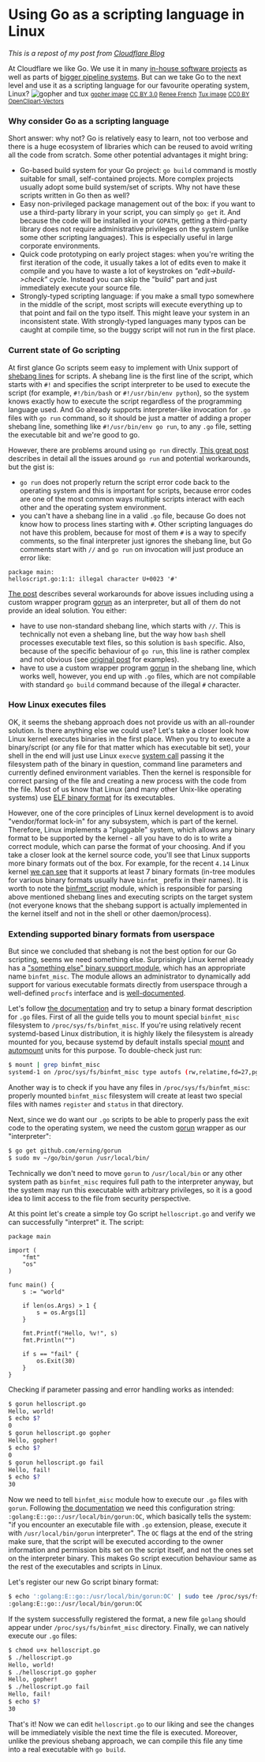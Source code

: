# Using Go as a scripting language in Linux

*This is a repost of my post from [Cloudflare Blog](https://blog.cloudflare.com/using-go-as-a-scripting-language-in-linux/)*

At Cloudflare we like Go. We use it in many [in-house software projects](https://blog.cloudflare.com/what-weve-been-doing-with-go/) as well as parts of [bigger pipeline systems](https://blog.cloudflare.com/meet-gatebot-a-bot-that-allows-us-to-sleep/). But can we take Go to the next level and use it as a scripting language for our favourite operating system, Linux?
![gopher and tux](https://blog.cloudflare.com/content/images/2018/02/gopher-tux-1.png)
<small>[gopher image](https://golang.org/doc/gopher/gophercolor.png) [CC BY 3.0](https://creativecommons.org/licenses/by/3.0/) [Renee French](http://reneefrench.blogspot.com/)</small>
<small>[Tux image](https://pixabay.com/en/linux-penguin-tux-2025536/) [CC0 BY](https://creativecommons.org/publicdomain/zero/1.0/deed.en) [OpenClipart-Vectors](https://pixabay.com/en/users/OpenClipart-Vectors-30363/)</small>
### Why consider Go as a scripting language
Short answer: why not? Go is relatively easy to learn, not too verbose and there is a huge ecosystem of libraries which can be reused to avoid writing all the code from scratch. Some other potential advantages it might bring:

* Go-based build system for your Go project: `go build` command is mostly suitable for small, self-contained projects. More complex projects usually adopt some build system/set of scripts. Why not have these scripts written in Go then as well?
* Easy non-privileged package management out of the box: if you want to use a third-party library in your script, you can simply `go get` it. And because the code will be installed in your `GOPATH`, getting a third-party library does not require administrative privileges on the system (unlike some other scripting languages). This is especially useful in large corporate environments.
* Quick code prototyping on early project stages: when you're writing the first iteration of the code, it usually takes a lot of edits even to make it compile and you have to waste a lot of keystrokes on *"edit->build->check"* cycle. Instead you can skip the "build" part and just immediately execute your source file.
* Strongly-typed scripting language: if you make a small typo somewhere in the middle of the script, most scripts will execute everything up to that point and fail on the typo itself. This might leave your system in an inconsistent state. With strongly-typed languages many typos can be caught at compile time, so the buggy script will not run in the first place.

### Current state of Go scripting
At first glance Go scripts seem easy to implement with Unix support of [shebang lines][shebang] for scripts. A shebang line is the first line of the script, which starts with `#!` and specifies the script interpreter to be used to execute the script (for example, `#!/bin/bash` or `#!/usr/bin/env python`), so the system knows exactly how to execute the script regardless of the programming language used. And Go already supports interpreter-like invocation for `.go` files with `go run` command, so it should be just a matter of adding a proper shebang line, something like `#!/usr/bin/env go run`, to any `.go` file, setting the executable bit and we're good to go.

However, there are problems around using `go run` directly. [This great post][go-scripts-github] describes in detail all the issues around `go run` and potential workarounds, but the gist is:

* `go run` does not properly return the script error code back to the operating system and this is important for scripts, because error codes are one of the most common ways multiple scripts interact with each other and the operating system environment.
* you can't have a shebang line in a valid `.go` file, because Go does not know how to process lines starting with `#`. Other scripting languages do not have this problem, because for most of them `#` is a way to specify comments, so the final interpreter just ignores the shebang line, but Go comments start with `//` and `go run` on invocation will just produce an error like:

```
package main:
helloscript.go:1:1: illegal character U+0023 '#'
```

[The post][go-scripts-github] describes several workarounds for above issues including using a custom wrapper program  [gorun][gorun] as an interpreter, but all of them do not provide an ideal solution. You either:
* have to use non-standard shebang line, which starts with `//`. This is technically not even a shebang line, but the way how `bash` shell processes executable text files, so this solution is `bash` specific. Also, because of the specific behaviour of `go run`, this line is rather complex and not obvious (see [original post][go-scripts-github] for examples).
* have to use a custom wrapper program [gorun][gorun] in the shebang line, which works well, however, you end up with `.go` files, which are not compilable with standard `go build` command because of the illegal `#` character.

### How Linux executes files
OK, it seems the shebang approach does not provide us with an all-rounder solution. Is there anything else we could use? Let's take a closer look how Linux kernel executes binaries in the first place. When you try to execute a binary/script (or any file for that matter which has executable bit set), your shell in the end will just use Linux `execve` [system call](https://en.wikipedia.org/wiki/System_call) passing it the filesystem path of the binary in question, command line parameters and currently defined environment variables. Then the kernel is responsible for correct parsing of the file and creating a new process with the code from the file. Most of us know that Linux (and many other Unix-like operating systems) use [ELF binary format](https://en.wikipedia.org/wiki/Executable_and_Linkable_Format) for its executables.

However, one of the core principles of Linux kernel development is to avoid "vendor/format lock-in" for any subsystem, which is part of the kernel. Therefore, Linux implements a "pluggable" system, which allows any binary format to be supported by the kernel - all you have to do is to write a correct module, which can parse the format of your choosing. And if you take a closer look at the kernel source code, you'll see that Linux supports more binary formats out of the box. For example, for the recent `4.14` Linux kernel [we can see](https://git.kernel.org/pub/scm/linux/kernel/git/stable/linux-stable.git/tree/fs?h=linux-4.14.y) that it supports at least 7 binary formats (in-tree modules for various binary formats usually have `binfmt_` prefix in their names). It is worth to note the [binfmt_script](https://git.kernel.org/pub/scm/linux/kernel/git/stable/linux-stable.git/tree/fs/binfmt_script.c?h=linux-4.14.y) module, which is responsible for parsing above mentioned shebang lines and  executing scripts on the target system (not everyone knows that the shebang support is actually implemented in the kernel itself and not in the shell or other daemon/process).

### Extending supported binary formats from userspace
But since we concluded that shebang is not the best option for our Go scripting, seems we need something else. Surprisingly Linux kernel already has a ["something else" binary support module](https://git.kernel.org/pub/scm/linux/kernel/git/stable/linux-stable.git/tree/fs/binfmt_misc.c?h=linux-4.14.y), which has an appropriate name `binfmt_misc`. The module allows an administrator to dynamically add support for various executable formats directly from userspace through a well-defined `procfs` interface and is [well-documented][binfmt-iface].

Let's follow [the documentation][binfmt-iface] and try to setup a binary format description for `.go` files. First of all the guide tells you to mount special `binfmt_misc` filesystem to `/proc/sys/fs/binfmt_misc`. If you're using relatively recent systemd-based Linux distribution, it is highly likely the filesystem is already mounted for you, because systemd by default installs special [mount](https://github.com/systemd/systemd/blob/master/units/proc-sys-fs-binfmt_misc.mount) and [automount](https://github.com/systemd/systemd/blob/master/units/proc-sys-fs-binfmt_misc.automount) units for this purpose. To double-check just run:

```sh
$ mount | grep binfmt_misc
systemd-1 on /proc/sys/fs/binfmt_misc type autofs (rw,relatime,fd=27,pgrp=1,timeout=0,minproto=5,maxproto=5,direct)
```

Another way is to check if you have any files in `/proc/sys/fs/binfmt_misc`: properly mounted `binfmt_misc` filesystem will create at least two special files with names `register` and `status` in that directory.

Next, since we do want our `.go` scripts to be able to properly pass the exit code to the operating system, we need the custom [gorun][gorun] wrapper as our "interpreter":

```sh
$ go get github.com/erning/gorun
$ sudo mv ~/go/bin/gorun /usr/local/bin/
```

Technically we don't need to move `gorun` to `/usr/local/bin` or any other system path as `binfmt_misc` requires full path to the interpreter anyway, but the system may run this executable with arbitrary privileges, so it is a good idea to limit access to the file from security perspective.

At this point let's create a simple toy Go script `helloscript.go` and verify we can successfully "interpret" it. The script:
```golang
package main

import (
	"fmt"
	"os"
)

func main() {
	s := "world"

	if len(os.Args) > 1 {
		s = os.Args[1]
	}

	fmt.Printf("Hello, %v!", s)
	fmt.Println("")

	if s == "fail" {
		os.Exit(30)
	}
}
```

Checking if parameter passing and error handling works as intended:
```sh
$ gorun helloscript.go
Hello, world!
$ echo $?
0
$ gorun helloscript.go gopher
Hello, gopher!
$ echo $?
0
$ gorun helloscript.go fail
Hello, fail!
$ echo $?
30
```

Now we need to tell `binfmt_misc` module how to execute our `.go` files with `gorun`. Following [the documentation][binfmt-iface] we need this configuration string: `:golang:E::go::/usr/local/bin/gorun:OC`, which basically tells the system: "if you encounter an executable file with `.go` extension, please, execute it with `/usr/local/bin/gorun` interpreter". The `OC` flags at the end of the string make sure, that the script will be executed according to the owner information and permission bits set on the script itself, and not the ones set on the interpreter binary. This makes Go script execution behaviour same as the rest of the executables and scripts in Linux.

Let's register our new Go script binary format:

```sh
$ echo ':golang:E::go::/usr/local/bin/gorun:OC' | sudo tee /proc/sys/fs/binfmt_misc/register
:golang:E::go::/usr/local/bin/gorun:OC
```

If the system successfully registered the format, a new file `golang` should appear under `/proc/sys/fs/binfmt_misc` directory. Finally, we can natively execute our `.go` files:

```sh
$ chmod u+x helloscript.go
$ ./helloscript.go
Hello, world!
$ ./helloscript.go gopher
Hello, gopher!
$ ./helloscript.go fail
Hello, fail!
$ echo $?
30
```

That's it! Now we can edit `helloscript.go` to our liking and see the changes will be immediately visible the next time the file is executed. Moreover, unlike the previous shebang approach, we can compile this file any time into a real executable with `go build`.

[go-scripts-github]: https://gist.github.com/posener/73ffd326d88483df6b1cb66e8ed1e0bd
[shebang]: https://en.wikipedia.org/wiki/Shebang_(Unix)
[gorun]: https://github.com/erning/gorun
[binfmt-iface]: https://www.kernel.org/doc/html/v4.14/admin-guide/binfmt-misc.html

